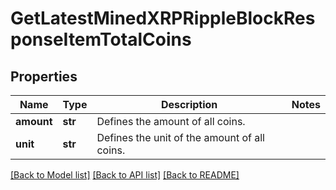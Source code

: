 # GetLatestMinedXRPRippleBlockResponseItemTotalCoins


## Properties
Name | Type | Description | Notes
------------ | ------------- | ------------- | -------------
**amount** | **str** | Defines the amount of all coins. | 
**unit** | **str** | Defines the unit of the amount of all coins. | 

[[Back to Model list]](../README.md#documentation-for-models) [[Back to API list]](../README.md#documentation-for-api-endpoints) [[Back to README]](../README.md)


